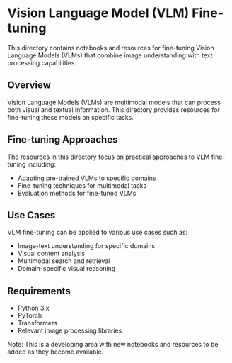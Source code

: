 # Vision Language Model (VLM) Fine-tuning

This directory contains notebooks and resources for fine-tuning Vision Language Models (VLMs) that combine image understanding with text processing capabilities.

## Overview

Vision Language Models (VLMs) are multimodal models that can process both visual and textual information. This directory provides resources for fine-tuning these models on specific tasks.

## Fine-tuning Approaches

The resources in this directory focus on practical approaches to VLM fine-tuning including:

- Adapting pre-trained VLMs to specific domains
- Fine-tuning techniques for multimodal tasks
- Evaluation methods for fine-tuned VLMs

## Use Cases

VLM fine-tuning can be applied to various use cases such as:

- Image-text understanding for specific domains
- Visual content analysis
- Multimodal search and retrieval
- Domain-specific visual reasoning

## Requirements

- Python 3.x
- PyTorch
- Transformers
- Relevant image processing libraries

Note: This is a developing area with new notebooks and resources to be added as they become available.